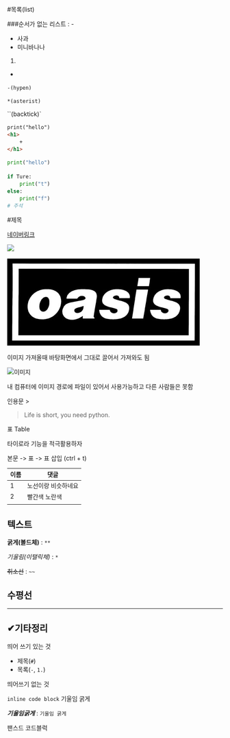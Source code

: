 #목록(list)

###순서가 없는 리스트 : -

- 사과
- 미니바나나

1. 

*

`-(hypen)`

`*(asterist)`

``(backtick)`

```html
print("hello")
<h1>
    +
</h1>
```





```python
print("hello")

if Ture:
    print("t")
else:
    print("f")
# 주석
```



#제목

[네이버링크](https://www.naver.com)

![](D:\바탕화면\김병우\이미지.JPG)



![이미지](마크다운.assets/이미지.JPG)





이미지 가져올때 바탕화면에서 그대로 끌어서 가져와도 됨

![이미지](D:\바탕화면\김병우\이미지.JPG)

내 컴퓨터에 이미지 경로에 파일이 있어서 사용가능하고 다른 사람들은 못함



인용문 >

> Life is short, you need python.



표 Table

타이로라 기능을 적극활용하자

본문 -> 표 -> 표 삽입 (ctrl + t)

| 이름 | 댓글                |
| ---- | ------------------- |
| 1    | 노선이랑 비슷하네요 |
| 2    | 빨간색 노란색       |
|      |                     |



## 텍스트

**굵게(볼드체)** : ``**``

*기울림(이탤릭체)* : ``*``

~~취소선~~ : ``~~``



## 수평선

----



## ✔기타정리

띄어 쓰기 있는 것

- 제목(``#``)
- 목록(``-``, ``1.``)

띄어쓰기 없는 것

```inline code block``` 기울임 굵게

***기울임굵게*** : ```기울임 굵게```



팬스드 코드블럭